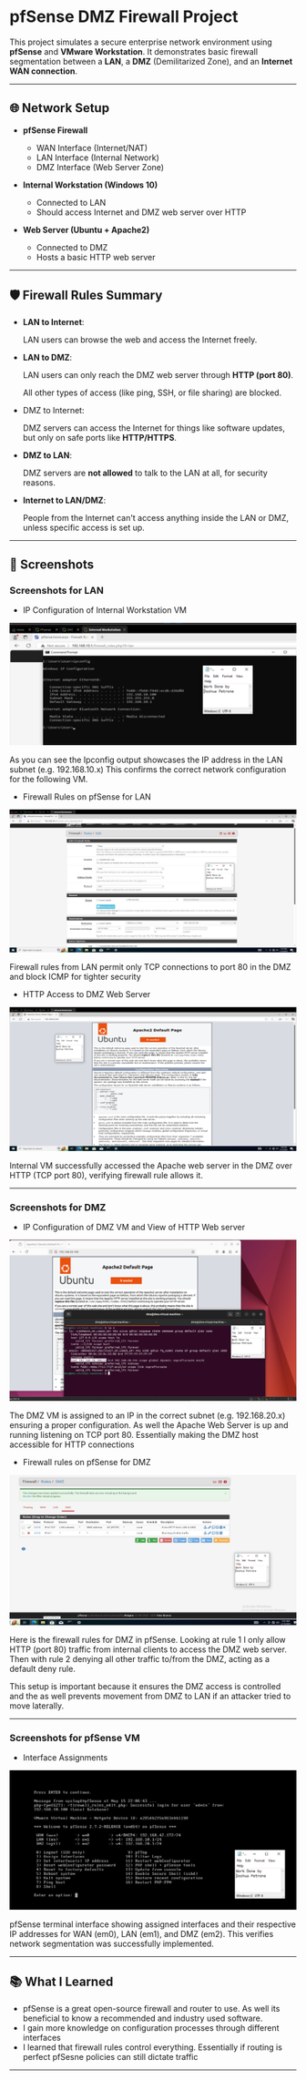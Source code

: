 # pfSense DMZ Firewall Project

This project simulates a secure enterprise network environment using **pfSense** and **VMware Workstation**. It demonstrates basic firewall segmentation between a **LAN**, a **DMZ** (Demilitarized Zone), and an **Internet WAN connection**.

---
## 🌐 Network Setup

- **pfSense Firewall**  
  - WAN Interface (Internet/NAT)
  - LAN Interface (Internal Network)
  - DMZ Interface (Web Server Zone)

- **Internal Workstation (Windows 10)**  
  - Connected to LAN
  - Should access Internet and DMZ web server over HTTP

- **Web Server (Ubuntu + Apache2)**  
  - Connected to DMZ
  - Hosts a basic HTTP web server

---

## 🛡️ Firewall Rules Summary
- **LAN to Internet**:
    
    LAN users can browse the web and access the Internet freely.
    
- **LAN to DMZ**:
    
    LAN users can only reach the DMZ web server through **HTTP (port 80)**.
    
    All other types of access (like ping, SSH, or file sharing) are blocked.
    
- DMZ to Internet:
  
  DMZ servers can access the Internet for things like software updates, but only on safe ports like **HTTP/HTTPS**.

- **DMZ to LAN**:

  DMZ servers are **not allowed** to talk to the LAN at all, for security reasons.
  
- **Internet to LAN/DMZ**:

  People from the Internet can't access anything inside the LAN or DMZ, unless specific access is set up.

---

## 📸 Screenshots

### Screenshots for LAN

- IP Configuration of Internal Workstation VM

![image.png](image.png)

As you can see the Ipconfig output showcases the IP address in the LAN subnet (e.g. 192.168.10.x) This confirms the correct network configuration for the following VM. 

- Firewall Rules on pfSense for LAN

![image.png](image%201.png)

Firewall rules from LAN permit only TCP connections to port 80 in the DMZ and block ICMP for tighter security

- HTTP Access to DMZ Web Server

![1. LAN Accessing Page.png](1._LAN_Accessing_Page.png)

Internal VM successfully accessed the Apache web server in the DMZ over HTTP (TCP port 80), verifying firewall rule allows it.

---

### Screenshots for DMZ

- IP Configuration of DMZ VM and View of HTTP Web server

![image.png](image%202.png)

The DMZ VM is assigned to an IP in the correct subnet (e.g. 192.168.20.x) ensuring a proper configuration. As well the Apache Web Server is up and running listening on TCP port 80. Essentially making the DMZ host accessible for HTTP connections

- Firewall rules on pfSense for DMZ

![image.png](image%203.png)

Here is the firewall rules for DMZ in pfSense. Looking at rule 1 I only allow HTTP (port 80) traffic from internal clients to access the DMZ web server. Then with rule 2 denying all other traffic to/from the DMZ, acting as a default deny rule.

This setup is important because it ensures the DMZ access is controlled and the as well prevents movement from DMZ to LAN if an attacker tried to move laterally. 

---

### Screenshots for pfSense VM

- Interface Assignments

![image.png](image%204.png)

pfSense terminal interface showing assigned interfaces and their respective IP addresses for WAN (em0), LAN (em1), and DMZ (em2). This verifies network segmentation was successfully implemented.

---

## 📚 What I Learned

- pfSense is a great open-source firewall and router to use. As well its beneficial to know a recommended and industry used software.
- I gain more knowledge on configuration processes through different interfaces
- I learned that firewall rules control everything. Essentially if routing is perfect pfSesne policies can still dictate traffic
---


